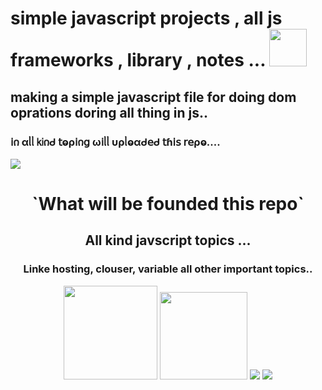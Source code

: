 # simple javascript projects , all js frameworks ,  library ,    notes ... <img src="https://cdn-icons-png.flaticon.com/128/4067/4067628.png" width="60" />
## making a simple javascript file for doing dom oprations doring all thing in js.. 
 <h3 align="left">   𝗂𐓣 αᥣᥣ 𝗄𝗂𐓣ᑯ 𝗍ⱺρ𝗂𐓣𝗀 ω𝗂ᥣᥣ υρᥣⱺαᑯ𝖾ᑯ 𝗍ɦ𝗂𝗌 𝗋𝖾ρⱺ.... </h3>
<div>
<img src="https://encrypted-tbn0.gstatic.com/images?q=tbn:ANd9GcQLaNnGrw0t8mYGN-0PZTDjaT987It4mscWjA&usqp=CAU" align="center" />
  </div>
<div align="center">
  <h1> `What will be founded this repo` </h1>
  <h2> All kind javscript topics ... </h2>
  <h3> Linke hosting, clouser, variable all other important topics.. </h3>
  <div>
<img src="https://upload.wikimedia.org/wikipedia/commons/thumb/6/6a/JavaScript-logo.png/800px-JavaScript-logo.png" width="150"/>
<img src="https://i0.wp.com/innovationyourself.com/wp-content/uploads/2020/08/nodejs-logo.png?resize=752%2C440&ssl=1" width="140" />
<img src="https://encrypted-tbn0.gstatic.com/images?q=tbn:ANd9GcTGWfun_hVV6L6pXqgVOhTk6R3zXmYQqwzAp95XaSA&s" />
<img src="https://encrypted-tbn0.gstatic.com/images?q=tbn:ANd9GcTCbrv1X7RLJ5udH6Ddp7erltF9Jcna9shLBEipNuJ3&s" />
  </div>
</div>
